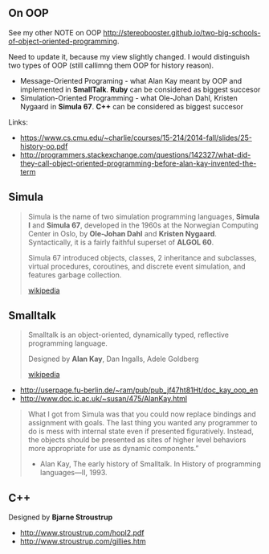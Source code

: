 ## On OOP

See my other NOTE on OOP http://stereobooster.github.io/two-big-schools-of-object-oriented-programming.

Need to update it, because my view slightly changed. I would distinguish two types of OOP (still callimng them OOP for history reason).

 - Message-Oriented Programing - what Alan Kay meant by OOP and implemented in **SmallTalk**. **Ruby** can be considered as biggest succesor
 - Simulation-Oriented Programming - what Ole-Johan Dahl, Kristen Nygaard in **Simula 67**. **C++** can be considered as biggest succesor

Links:

 - https://www.cs.cmu.edu/~charlie/courses/15-214/2014-fall/slides/25-history-oo.pdf
 - http://programmers.stackexchange.com/questions/142327/what-did-they-call-object-oriented-programming-before-alan-kay-invented-the-term

## Simula

> Simula is the name of two simulation programming languages, **Simula I** and **Simula 67**, developed in the 1960s at the Norwegian Computing Center in Oslo, by **Ole-Johan Dahl** and **Kristen Nygaard**. Syntactically, it is a fairly faithful superset of **ALGOL 60**.
>
> Simula 67 introduced objects, classes, 2 inheritance and subclasses, virtual procedures, coroutines, and discrete event simulation, and features garbage collection.
>
> [wikipedia](https://en.wikipedia.org/wiki/Simula)

## Smalltalk

> Smalltalk is an object-oriented, dynamically typed, reflective programming language.
>
> Designed by **Alan Kay**, Dan Ingalls, Adele Goldberg
>
> [wikipedia](https://en.wikipedia.org/wiki/Smalltalk)

 - http://userpage.fu-berlin.de/~ram/pub/pub_jf47ht81Ht/doc_kay_oop_en
 - http://www.doc.ic.ac.uk/~susan/475/AlanKay.html

> What I got from Simula was that you could now replace bindings and assignment with goals. The last thing you wanted any programmer to do is mess with internal state even if presented figuratively. Instead, the objects should be presented as sites of higher level behaviors more appropriate for use as dynamic components.”
> - Alan Kay, The early history of Smalltalk. In History of programming languages—II, 1993.

## C++

Designed by **Bjarne Stroustrup**

 - http://www.stroustrup.com/hopl2.pdf
 - http://www.stroustrup.com/gillies.htm
